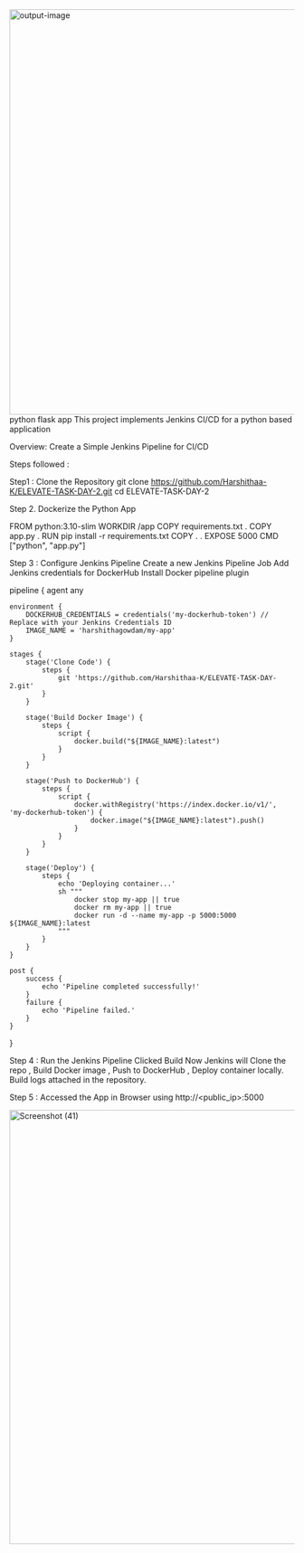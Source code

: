 <img width="1362" height="717" alt="output-image" src="https://github.com/user-attachments/assets/7eeea8e8-38ae-449a-bad9-e7ef83555923" />
python flask app
This project implements Jenkins CI/CD for a python based application

Overview:
Create a Simple Jenkins Pipeline for CI/CD

Steps followed :

Step1 : Clone the Repository
git clone https://github.com/Harshithaa-K/ELEVATE-TASK-DAY-2.git
cd ELEVATE-TASK-DAY-2

Step 2. Dockerize the Python App

FROM python:3.10-slim
WORKDIR /app
COPY requirements.txt .
COPY app.py .
RUN pip install -r requirements.txt
COPY . .
EXPOSE 5000
CMD ["python", "app.py"]

Step 3 : Configure Jenkins Pipeline
Create a new Jenkins Pipeline Job
Add Jenkins credentials for DockerHub 
Install Docker pipeline plugin

pipeline {
    agent any

    environment {
        DOCKERHUB_CREDENTIALS = credentials('my-dockerhub-token') // Replace with your Jenkins Credentials ID
        IMAGE_NAME = 'harshithagowdam/my-app'
    }

    stages {
        stage('Clone Code') {
            steps {
                git 'https://github.com/Harshithaa-K/ELEVATE-TASK-DAY-2.git'
            }
        }

        stage('Build Docker Image') {
            steps {
                script {
                    docker.build("${IMAGE_NAME}:latest")
                }
            }
        }

        stage('Push to DockerHub') {
            steps {
                script {
                    docker.withRegistry('https://index.docker.io/v1/', 'my-dockerhub-token') {
                        docker.image("${IMAGE_NAME}:latest").push()
                    }
                }
            }
        }

        stage('Deploy') {
            steps {
                echo 'Deploying container...'
                sh """
                    docker stop my-app || true
                    docker rm my-app || true
                    docker run -d --name my-app -p 5000:5000 ${IMAGE_NAME}:latest
                """
            }
        }
    }

    post {
        success {
            echo 'Pipeline completed successfully!'
        }
        failure {
            echo 'Pipeline failed.'
        }
    }
}

Step 4 :
Run the Jenkins Pipeline
Clicked Build Now
Jenkins will Clone the repo , Build Docker image , Push to DockerHub , Deploy container locally.
Build logs attached in the repository.

Step 5 :
Accessed the App in Browser using http://<public_ip>:5000


<img width="1366" height="768" alt="Screenshot (41)" src="https://github.com/user-attachments/assets/793dca07-764c-455a-84a6-53cd99cda903" />





